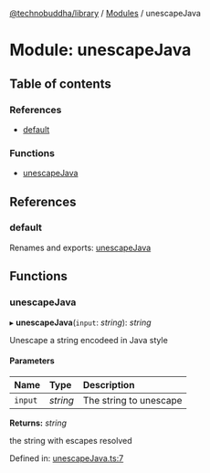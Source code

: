 [@technobuddha/library](../..) / [Modules](../Modules.md) / unescapeJava

# Module: unescapeJava

## Table of contents

### References

- [default](unescapejava.md#default)

### Functions

- [unescapeJava](unescapejava.md#unescapejava)

## References

### default

Renames and exports: [unescapeJava](unescapejava.md#unescapejava)

## Functions

### unescapeJava

▸ **unescapeJava**(`input`: *string*): *string*

Unescape a string encodeed in Java style

#### Parameters

| Name | Type | Description |
| :------ | :------ | :------ |
| `input` | *string* | The string to unescape |

**Returns:** *string*

the string with escapes resolved

Defined in: [unescapeJava.ts:7](../../src/unescapeJava.ts#L7)
